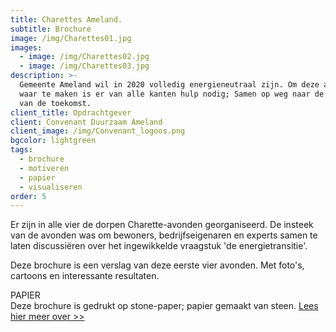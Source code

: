 ```yaml
---
title: Charettes Ameland.
subtitle: Brochure
image: /img/Charettes01.jpg
images:
  - image: /img/Charettes02.jpg
  - image: /img/Charettes03.jpg
description: >-
  Gemeente Ameland wil in 2020 volledig energieneutraal zijn. Om deze ambitie
  waar te maken is er van alle kanten hulp nodig; Samen op weg naar de energie
  van de toekomst.
client_title: Opdrachtgever
client: Convenant Duurzaam Ameland
client_image: /img/Convenant_logoos.png
bgcolor: lightgreen
tags:
  - brochure
  - motiveren
  - papier
  - visualiseren
order: 5
---
```


Er zijn in alle vier de dorpen Charette-avonden georganiseerd. De insteek van de avonden was om bewoners, bedrijfseigenaren en experts samen te laten discussiëren over het ingewikkelde vraagstuk 'de energietransitie'. 

Deze brochure is een verslag van deze eerste vier avonden. Met foto's, cartoons en interessante resultaten.

PAPIER<br>Deze brochure is gedrukt op stone-paper; papier gemaakt van steen. [Lees hier meer over &gt;&gt;](/blogs/blog-steen-en-tomaatpapier/)
